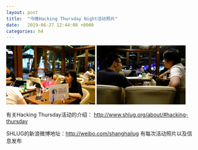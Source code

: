 ```yaml
---
layout: post
title:  "今晚Hacking Thursday Night活动照片"
date:   2019-06-27 12:44:08 +0000
categories: h4
---
```


[<img src='https://raw.githubusercontent.com/shanghailug/res2019q2/master/j627.h4/j627_2039_3800+08.240x160.jpg'>](https://raw.githubusercontent.com/shanghailug/res2019q2/master/j627.h4/j627_2039_3800+08.JPG)
[<img src='https://raw.githubusercontent.com/shanghailug/res2019q2/master/j627.h4/j627_2040_3000+08.240x160.jpg'>](https://raw.githubusercontent.com/shanghailug/res2019q2/master/j627.h4/j627_2040_3000+08.JPG)

有关Hacking Thursday活动的介绍：
http://www.shlug.org/about/#hacking-thursday

SHLUG的新浪微博地址：http://weibo.com/shanghailug 有每次活动照片以及信息发布


